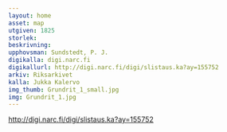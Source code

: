 ```yaml
---
layout: home
asset: map
utgiven: 1825
storlek:
beskrivning:
upphovsman: Sundstedt, P. J.
digikalla: digi.narc.fi
digikallurl: http://digi.narc.fi/digi/slistaus.ka?ay=155752
arkiv: Riksarkivet
kalla: Jukka Kalervo
img_thumb: Grundrit_1_small.jpg
img: Grundrit_1.jpg
---
```



http://digi.narc.fi/digi/slistaus.ka?ay=155752
